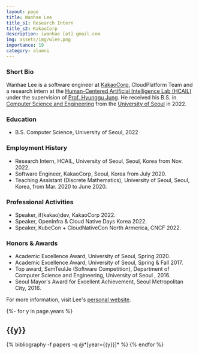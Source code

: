 ```yaml
---
layout: page
title: Wanhae Lee
title_s1: Research Intern
title_s2: KakaoCorp
description: iwanhae [at] gmail.com
img: assets/img/wlee.png
importance: 19
category: alumni
---
```


### Short Bio
<p>Wanhae Lee is a software engineer at <a href="https://www.kakaocorp.com/page/?lang=en">KakaoCorp</a>, CloudPlatform Team and a research intern at the <a href="http://hcail.github.io">Human-Centered Artificial Intelligence Lab (HCAIL)</a> under the supervision of <a href="http://hyunggujung.com">Prof. Hyunggu Jung</a>. He received his B.S. in <a href="ttps://engineering.uos.ac.kr/engineering/depart/cs/welcome.do">Computer Science and Engineering</a> from the <a href="https://www.uos.ac.kr/">University of Seoul</a> in 2022.</p>

### Education
<ul>
<li>B.S. Computer Science, University of Seoul, 2022
</li>
</ul>

### Employment History
<ul>
<li>Research Intern, HCAIL, University of Seoul, Seoul, Korea from Nov. 2022.
</li>
<li>Software Engineer, KakaoCorp, Seoul, Korea from July 2020.
</li>
<li>Teaching Assistant (Discrete Mathematics), University of Seoul, Seoul, Korea, from Mar. 2020 to June 2020.
</li>
</ul>

### Professional Activities
<ul>
<li>Speaker, if(kakao)dev, KakaoCorp 2022.
</li>
<li>Speaker, OpenInfra & Cloud Native Days Korea 2022.
</li>
<li>Speaker, KubeCon + CloudNativeCon North Armerica, CNCF 2022.
</li>
</ul>

### Honors & Awards
<ul>
<li>Academic Excellence Award, University of Seoul, Spring 2020.
</li>
<li>Academic Excellence Award, University of Seoul, Spring & Fall 2017.
</li>
<li>Top award, SemTeulJe (Software Competition), Department of Computer Science and Engineering, University of Seoul , 2016.
</li>
<li>Seoul Mayor's Award for Excellent Achievement, Seoul Metropolitan City, 2016.
</li>
</ul>

For more information, visit Lee's [personal website](http://iwanhae.kr).

<!-- _pages/publications.md -->
<div class="publications">

{%- for y in page.years %}
  <h2 class="year">{{y}}</h2>
  {% bibliography -f papers -q @*[year={{y}}]* %}
{% endfor %}

</div>
